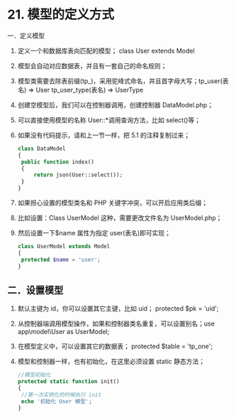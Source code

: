 # 21. 模型的定义方式

一．定义模型

 1. 定义一个和数据库表向匹配的模型； class User extends Model

2. 模型会自动对应数据表，并且有一套自己的命名规则； 

3. 模型类需要去除表前缀(tp_)，采用驼峰式命名，并且首字母大写；tp_user(表名) => User tp_user_type(表名) => UserType

4. 创建空模型后，我们可以在控制器调用，创建控制器 DataModel.php；

5. 可以直接使用模型的名称 User::*调用查询方法，比如 select()等；

6. 如果没有代码提示，请和上一节一样，把 5.1 的注释复制过来；

   ```php
   class DataModel
   {
   	public function index()
   	{
   		return json(User::select());
   	}
   }
   ```

7. 如果担心设置的模型类名和 PHP 关键字冲突，可以开启应用类后缀；

8. 比如设置：Class UserModel 这种，需要更改文件名为 UserModel.php；

9. 然后设置一下$name 属性为指定 user(表名)即可实现；

   ```php
   class UserModel extends Model
   {
   	protected $name = 'user';
   }
   ```

   

## 二．设置模型 

1. 默认主键为 id，你可以设置其它主键，比如 uid； protected $pk = 'uid'; 
2. 从控制器端调用模型操作，如果和控制器类名重复，可以设置别名；use app\model\User as UserModel;

3. 在模型定义中，可以设置其它的数据表； protected $table = 'tp_one'; 

4. 模型和控制器一样，也有初始化，在这里必须设置 static 静态方法；

   ```php
   //模型初始化
   protected static function init()
   {
   	//第一次实例化的时候执行 init
   	echo '初始化 User 模型';
   }
   ```

   